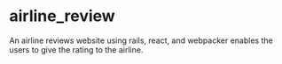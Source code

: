 # airline_review
An airline reviews website using rails, react, and webpacker enables the users to give the rating to the airline.
